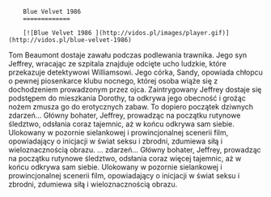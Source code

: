 
        Blue Velvet 1986 
        =============
        
        [![Blue Velvet 1986 ](http://vidos.pl/images/player.gif)](http://vidos.pl/blue-velvet-1986)
        
        
 Tom Beaumont dostaje zawału podczas podlewania trawnika. Jego syn Jeffrey, wracając ze szpitala znajduje odcięte ucho ludzkie, które przekazuje detektywowi Williamsowi. Jego córka, Sandy, opowiada chłopcu o pewnej piosenkarce klubu nocnego, której osoba wiąże się z dochodzeniem prowadzonym przez ojca. Zaintrygowany Jeffrey dostaje się podstępem do mieszkania Dorothy, ta odkrywa jego obecność i grożąc nożem zmusza go do erotycznych zabaw. To dopiero początek dziwnych zdarzeń... Główny bohater, Jeffrey, prowadząc na początku rutynowe śledztwo, odsłania coraz  tajemnic, aż w końcu odkrywa sam siebie. Ulokowany w pozornie sielankowej i prowincjonalnej scenerii film, opowiadający o inicjacji w świat seksu i zbrodni, zdumiewa siłą i wieloznacznością obrazu.  ... zdarzeń... Główny bohater, Jeffrey, prowadząc na początku rutynowe śledztwo, odsłania coraz więcej tajemnic, aż w końcu odkrywa sam siebie. Ulokowany w pozornie sielankowej i prowincjonalnej scenerii film, opowiadający o inicjacji w świat seksu i zbrodni, zdumiewa siłą i wieloznacznością obrazu.
    
